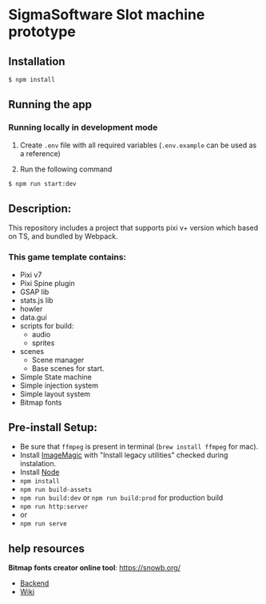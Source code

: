 # SigmaSoftware Slot machine prototype

## Installation

```bash
$ npm install
```

## Running the app

### Running locally in development mode

1. Create `.env` file with all required variables (`.env.example` can be used as a reference)

2. Run the following command

```bash
$ npm run start:dev
```

## Description:
  This repository includes a project that supports pixi v+ version which based on TS, and bundled by Webpack.

### This game template contains: 
- Pixi v7
- Pixi Spine plugin
- GSAP lib
- stats.js lib
- howler
- data.gui
- scripts for build:
  - audio
  - sprites
- scenes
  - Scene manager
  - Base scenes for start.
- Simple State machine
- Simple injection system
- Simple layout system
- Bitmap fonts


## Pre-install Setup:
- Be sure that `ffmpeg` is present in terminal (`brew install ffmpeg` for mac).
- Install [ImageMagic](http://imagemagick.org/) with "Install legacy utilities" checked during instalation.
- Install [Node](http://nodejs.org/)
- `npm install`
- `npm run build-assets`
- `npm run build:dev` or `npm run build:prod` for production build 
- `npm run http:server`
- or
- `npm run serve`


## help resources

**Bitmap fonts creator online tool**: https://snowb.org/

* [Backend](wiki/backend/README.md)
* [Wiki](wiki/MAIN.md)

